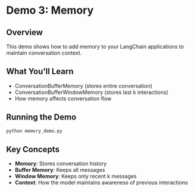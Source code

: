 # Demo 3: Memory

## Overview
This demo shows how to add memory to your LangChain applications to maintain conversation context.

## What You'll Learn
- ConversationBufferMemory (stores entire conversation)
- ConversationBufferWindowMemory (stores last k interactions)
- How memory affects conversation flow

## Running the Demo
```bash
python memory_demo.py
```

## Key Concepts
- **Memory**: Stores conversation history
- **Buffer Memory**: Keeps all messages
- **Window Memory**: Keeps only recent k messages
- **Context**: How the model maintains awareness of previous interactions
